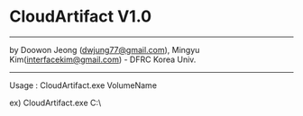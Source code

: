 # CloudArtifact V1.0
___________________________________________________________________________________________
by Doowon Jeong (dwjung77@gmail.com), Mingyu Kim(interfacekim@gmail.com) - DFRC Korea Univ.
___________________________________________________________________________________________
Usage : CloudArtifact.exe VolumeName

ex) CloudArtifact.exe C:\
